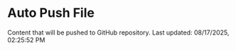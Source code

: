 # Auto Push File

Content that will be pushed to GitHub repository.
Last updated: 08/17/2025, 02:25:52 PM